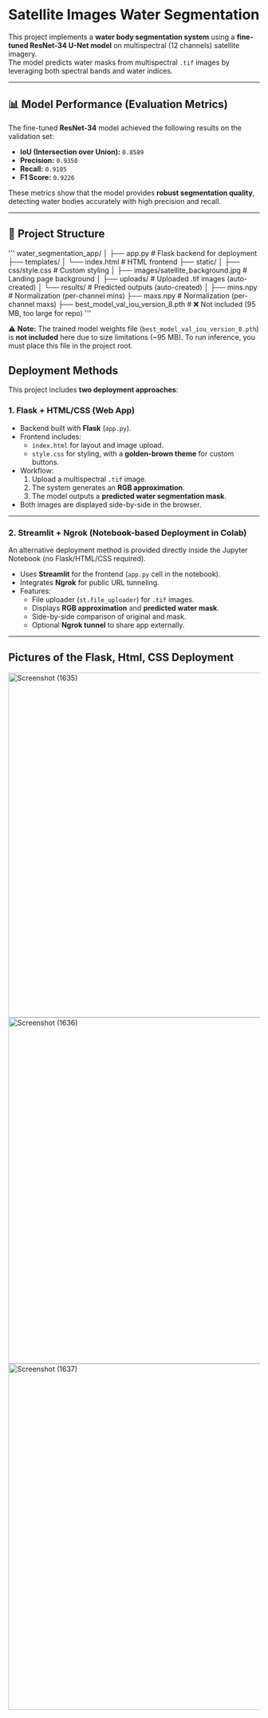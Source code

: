 # Satellite Images Water Segmentation

This project implements a **water body segmentation system** using a **fine-tuned ResNet-34 U-Net model** on multispectral (12 channels) satellite imagery.  
The model predicts water masks from multispectral `.tif` images by leveraging both spectral bands and water indices.  

---

## 📊 Model Performance (Evaluation Metrics)

The fine-tuned **ResNet-34** model achieved the following results on the validation set:

- **IoU (Intersection over Union):** `0.8589`  
- **Precision:** `0.9350`  
- **Recall:** `0.9105`  
- **F1 Score:** `0.9226`  

These metrics show that the model provides **robust segmentation quality**, detecting water bodies accurately with high precision and recall.

---

## 📂 Project Structure
'''
water_segmentation_app/
│
├── app.py # Flask backend for deployment
├── templates/
│ └── index.html # HTML frontend
├── static/
│ ├── css/style.css # Custom styling
│ ├── images/satellite_background.jpg # Landing page background
│ ├── uploads/ # Uploaded .tif images (auto-created)
│ └── results/ # Predicted outputs (auto-created)
│
├── mins.npy # Normalization (per-channel mins)
├── maxs.npy # Normalization (per-channel maxs)
├── best_model_val_iou_version_8.pth # ❌ Not included (95 MB, too large for repo)
'''

⚠️ **Note:** The trained model weights file (`best_model_val_iou_version_8.pth`) is **not included** here due to size limitations (~95 MB). To run inference, you must place this file in the project root.

## Deployment Methods

This project includes **two deployment approaches**:

### 1. Flask + HTML/CSS (Web App)
- Backend built with **Flask** (`app.py`).
- Frontend includes:
  - `index.html` for layout and image upload.
  - `style.css` for styling, with a **golden-brown theme** for custom buttons.
- Workflow:
  1. Upload a multispectral `.tif` image.
  2. The system generates an **RGB approximation**.
  3. The model outputs a **predicted water segmentation mask**.
- Both images are displayed side-by-side in the browser.

---

### 2. Streamlit + Ngrok (Notebook-based Deployment in **Colab**)
An alternative deployment method is provided directly inside the Jupyter Notebook (no Flask/HTML/CSS required).  

- Uses **Streamlit** for the frontend (`app.py` cell in the notebook).  
- Integrates **Ngrok** for public URL tunneling.  
- Features:
  - File uploader (`st.file_uploader`) for `.tif` images.
  - Displays **RGB approximation** and **predicted water mask**.
  - Side-by-side comparison of original and mask.
  - Optional **Ngrok tunnel** to share app externally.


---

## Pictures of the Flask, Html, CSS Deployment

<img width="1366" height="690" alt="Screenshot (1635)" src="https://github.com/user-attachments/assets/5d1da470-a605-4f1b-877e-656577c0dd7f" />

<img width="1366" height="693" alt="Screenshot (1636)" src="https://github.com/user-attachments/assets/b98b2a9f-4105-4d45-9447-2b2cfa0e7ea6" />

<img width="1366" height="693" alt="Screenshot (1637)" src="https://github.com/user-attachments/assets/36fcf74f-9650-44fd-9c3f-2da7fa0c653a" />

